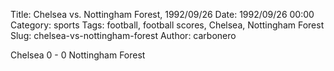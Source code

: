 Title: Chelsea vs. Nottingham Forest, 1992/09/26
Date: 1992/09/26 00:00
Category: sports
Tags: football, football scores, Chelsea, Nottingham Forest
Slug: chelsea-vs-nottingham-forest
Author: carbonero


Chelsea 0 - 0 Nottingham Forest
